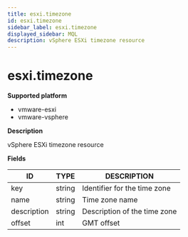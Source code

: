```yaml
---
title: esxi.timezone
id: esxi.timezone
sidebar_label: esxi.timezone
displayed_sidebar: MQL
description: vSphere ESXi timezone resource
---
```


# esxi.timezone

**Supported platform**

- vmware-esxi
- vmware-vsphere

**Description**

vSphere ESXi timezone resource

**Fields**

| ID          | TYPE   | DESCRIPTION                  |
| ----------- | ------ | ---------------------------- |
| key         | string | Identifier for the time zone |
| name        | string | Time zone name               |
| description | string | Description of the time zone |
| offset      | int    | GMT offset                   |

